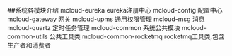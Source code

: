 ##系统各模块介绍
    mcloud-eureka   eureka注册中心
    mcloud-config   配置中心
    mcloud-gateway  网关
    mcloud-upms     通用权限管理
    mcloud-msg      消息
    mcloud-quartz   定时任务管理
    mcloud-common   系统公共模块
           mcloud-common-utils   公共工具类
           mcloud-common-rocketmq rocketmq工具类,包含生产者和消费者